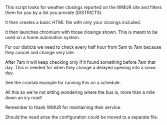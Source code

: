 This script looks for weather closings reported on the WMUR site and filters them for you by a list you provide (DISTRICTS).

It then creates a basic HTML file with only your closings included.

It then launches chromium with those closings shown.  This is meant to be used on a home automation system.

For our disticts we need to check every half hour from 5am to 7am because they cancel and change very late.

After 7am it will keep checking only if it found something before 7am that day.  This is needed for when they change a delayed opening into a snow day.

See the crontab example for running this on a schedule.

All this so we're not sitting wondering where the bus is, more than a mile down an icy road!

Remember to thank WMUR for maintaining their service.

Should the need arise the configuration could be moved to a separate file.
